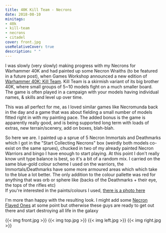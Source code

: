 ```yaml
---
title: 40K Kill Team - Necrons
date: 2018-08-10
minitags:
- 40k
- kill-team
- necrons
- citadel
cover: front.jpg
useRelativeCover: true
description: " "
---
```

I was slowly (very slowly) making progress with my Necrons for Warhammer 40K and had painted up some Necron Wraiths (to be featured in a future post), when Games Workshop announced a new edition of [Warhammer 40K: Kill Team](https://warhammer40000.com/kill-team/). Kill Team is a skirmish variant of its big brother 40K, where small groups of 5~10 models fight on a much smaller board. The game is often played in a campaign with your models having individual names, & skills and level up over time. 

This was all perfect for me, as I loved similar games like Necromunda back in the day and a game that was about fielding a small number of models fitted right in with my painting pace. The added bonus is the game is apparently really good, and is being supported long term with loads of extras, new terrain/scenery, add on boxes, blah-blah.

So here we are. I painted up a sprue of 5 Necron Immortals and Deathmarks which I got in the "Start Collecting Necrons" box (weirdly both models co-exist on the same sprues), chucked in two of my already painted Necron Warriors and bingo I have enough to start playing. At this point I don't really know unit type balance is best, so it's a bit of a random mix. I carried on the same blue-gold colour scheme I used on the warriors, the Immortals/Deathmarks have some more armoured areas which which take to the blue a lot better. The only addition to the colour pallette was red for anything that was orb or sphere like (backs of the Deathmarks + their eye, the tops of the rifles etc)  
If you're interested in the paints/colours I used, [there is a photo here](paints.jpg)  

I'm more than happy with the resulting look. I might add some [Necron Flayed Ones](https://1d4chan.org/wiki/Flayed_Ones) at some point but otherwise these guys are ready to get out there and start destroying all life in the galaxy

{{< img front.jpg >}}
{{< img top.jpg >}}
{{< img left.jpg >}}
{{< img right.jpg >}}

